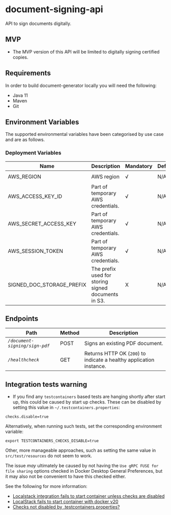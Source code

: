 # document-signing-api
API to sign documents digitally.

## MVP

* The MVP version of this API will be limited to digitally signing certified copies.

## Requirements
In order to build document-generator locally you will need the following:
- Java 11
- Maven
- Git

## Environment Variables

The supported environmental variables have been categorised by use case and are as follows.

### Deployment Variables
| Name                      | Description                                          | Mandatory | Default | Example     |
|---------------------------|------------------------------------------------------|-----------|---------|-------------|
| AWS_REGION                | AWS region                                           | √         | N/A     | `eu-west-2` |
| AWS_ACCESS_KEY_ID         | Part of temporary AWS credentials.                   | √         | N/A     | `ASIA...`   |
| AWS_SECRET_ACCESS_KEY     | Part of temporary AWS credentials.                   | √         | N/A     | `UgO8...`   |
| AWS_SESSION_TOKEN         | Part of temporary AWS credentials.                   | √         | N/A     | `IQoJ...`   |
| SIGNED_DOC_STORAGE_PREFIX | The prefix used for storing signed documents in S3.  | X         | N/A     | `cidev`     |

## Endpoints
| Path                           | Method | Description                                                         |
|--------------------------------|--------|---------------------------------------------------------------------|
| *`/document-signing/sign-pdf`* | POST   | Signs an existing PDF document.                                     |
| *`/healthcheck`*               | GET    | Returns HTTP OK (`200`) to indicate a healthy application instance. |


## Integration tests warning

* If you find any `testcontainers` based tests are hanging shortly after start up, this could be caused by start up 
checks. These can be disabled by setting this value in `~/.testcontainers.properties`:

```
checks.disable=true
```

Alternatively, when running such tests, set the corresponding environment variable:

```
export TESTCONTAINERS_CHECKS_DISABLE=true
```

Other, more manageable approaches, such as setting the same value in  `src/test/resources` do not seem to work.

The issue _may_ ultimately be caused by not having the `Use gRPC FUSE for file sharing` options checked in 
Docker Desktop General Preferences, but it may also not be convenient to have this checked either.

See the following for more information:

* [Localstack integration fails to start container unless checks are disabled ](https://github.com/testcontainers/testcontainers-java/issues/3790)
* [LocalStack fails to start container with docker v20](https://github.com/localstack/localstack/issues/3446)
* [Checks not disabled by .testcontainers.properties?](https://github.com/testcontainers/testcontainers-java/issues/2312)


